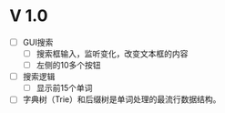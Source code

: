# V 1.0

- [ ] GUI搜索
  - [ ] 搜索框输入，监听变化，改变文本框的内容
  - [ ] 左侧的10多个按钮
- [ ] 搜索逻辑
  - [ ] 显示前15个单词
- [ ] 字典树（Trie）和后缀树是单词处理的最流行数据结构。
